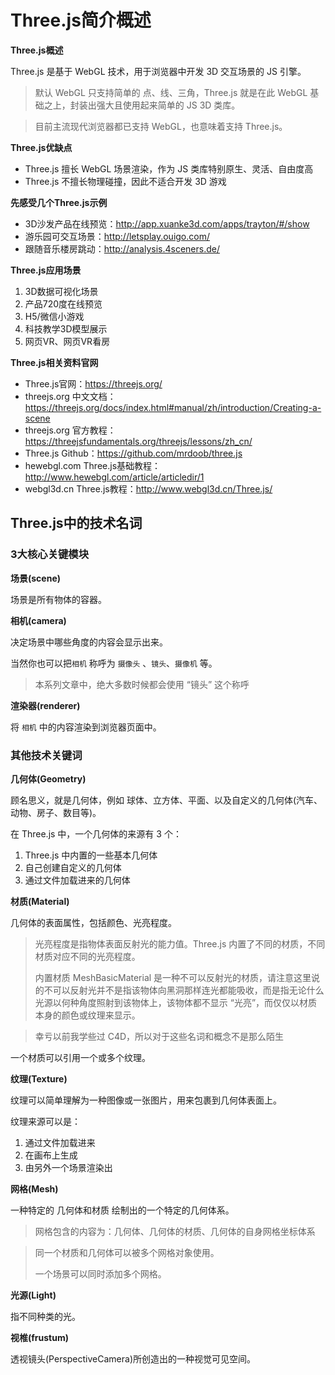 # Three.js简介概述

**Three.js概述**

Three.js 是基于 WebGL 技术，用于浏览器中开发 3D 交互场景的 JS 引擎。

> 默认 WebGL 只支持简单的 点、线、三角，Three.js 就是在此 WebGL 基础之上，封装出强大且使用起来简单的 JS 3D 类库。

> 目前主流现代浏览器都已支持 WebGL，也意味着支持 Three.js。

**Three.js优缺点**

- Three.js 擅长 WebGL 场景渲染，作为 JS 类库特别原生、灵活、自由度高
- Three.js 不擅长物理碰撞，因此不适合开发 3D 游戏

**先感受几个Three.js示例**

- 3D沙发产品在线预览：http://app.xuanke3d.com/apps/trayton/#/show
- 游乐园可交互场景：http://letsplay.ouigo.com/
- 跟随音乐楼房跳动：http://analysis.4sceners.de/

**Three.js应用场景**

1. 3D数据可视化场景
2. 产品720度在线预览
3. H5/微信小游戏
4. 科技教学3D模型展示
5. 网页VR、网页VR看房

**Three.js相关资料官网**

- Three.js官网：https://threejs.org/
- threejs.org 中文文档：https://threejs.org/docs/index.html#manual/zh/introduction/Creating-a-scene
- threejs.org 官方教程：https://threejsfundamentals.org/threejs/lessons/zh_cn/
- Three.js Github：https://github.com/mrdoob/three.js
- hewebgl.com Three.js基础教程：http://www.hewebgl.com/article/articledir/1
- webgl3d.cn Three.js教程：http://www.webgl3d.cn/Three.js/

## Three.js中的技术名词

### 3大核心关键模块

**场景(scene)**

场景是所有物体的容器。

**相机(camera)**

决定场景中哪些角度的内容会显示出来。

当然你也可以把`相机` 称呼为 `摄像头` 、`镜头`、`摄像机` 等。

> 本系列文章中，绝大多数时候都会使用 “镜头” 这个称呼

**渲染器(renderer)**

将 `相机` 中的内容渲染到浏览器页面中。

### 其他技术关键词

**几何体(Geometry)**

顾名思义，就是几何体，例如 球体、立方体、平面、以及自定义的几何体(汽车、动物、房子、数目等)。

在 Three.js 中，一个几何体的来源有 3 个：

1. Three.js 中内置的一些基本几何体
2. 自己创建自定义的几何体
3. 通过文件加载进来的几何体

**材质(Material)**

几何体的表面属性，包括颜色、光亮程度。

> 光亮程度是指物体表面反射光的能力值。Three.js 内置了不同的材质，不同材质对应不同的光亮程度。
>
> 内置材质 MeshBasicMaterial 是一种不可以反射光的材质，请注意这里说的不可以反射光并不是指该物体向黑洞那样连光都能吸收，而是指无论什么光源以何种角度照射到该物体上，该物体都不显示 “光亮”，而仅仅以材质本身的颜色或纹理来显示。

> 幸亏以前我学些过 C4D，所以对于这些名词和概念不是那么陌生

一个材质可以引用一个或多个纹理。

**纹理(Texture)**

纹理可以简单理解为一种图像或一张图片，用来包裹到几何体表面上。

纹理来源可以是：

1. 通过文件加载进来
2. 在画布上生成
3. 由另外一个场景渲染出

**网格(Mesh)**

一种特定的 几何体和材质 绘制出的一个特定的几何体系。

> 网格包含的内容为：几何体、几何体的材质、几何体的自身网格坐标体系

> 同一个材质和几何体可以被多个网格对象使用。
>
> 一个场景可以同时添加多个网格。

**光源(Light)**

指不同种类的光。

**视椎(frustum)**

透视镜头(PerspectiveCamera)所创造出的一种视觉可见空间。

